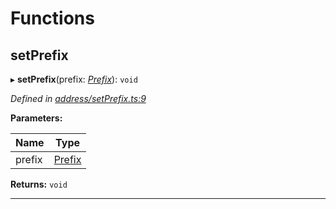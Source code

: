 

# Functions

<a id="setprefix"></a>

##  setPrefix

▸ **setPrefix**(prefix: *[Prefix](_address_types_.md#prefix)*): `void`

*Defined in [address/setPrefix.ts:9](https://github.com/polkadot-js/common/blob/1b62a67/packages/keyring/src/address/setPrefix.ts#L9)*

**Parameters:**

| Name | Type |
| ------ | ------ |
| prefix | [Prefix](_address_types_.md#prefix) |

**Returns:** `void`

___


